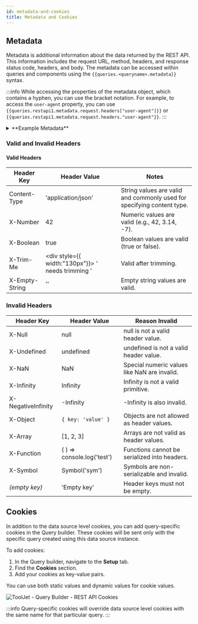 ```yaml
---
id: metadata-and-cookies
title: Metadata and Cookies
---
```


## Metadata

Metadata is additional information about the data returned by the REST API. This information includes the request URL, method, headers, and response status code, headers, and body. The metadata can be accessed within queries and components using the `{{queries.<queryname>.metadata}}` syntax.

:::info
While accessing the properties of the metadata object, which contains a hyphen, you can use the bracket notation. For example, to access the `user-agent` property, you can use `{{queries.restapi1.metadata.request.headers["user-agent"]}}` or `{{queries.restapi1.metadata.request.headers."user-agent"}}`.
:::

<details>
<summary>**Example Metadata**</summary>

```json
{
  "request": {
    "url": "https://dummyjson.com/users",
    "method": "GET",
    "headers": {
      "user-agent": "got (https://github.com/sindresorhus/got)",
      "tj-x-forwarded-for": "103.171.99.41",
      "accept-encoding": "gzip, deflate, br"
    },
    "params": {}
  },
  "response": {
    "statusCode": 200,
    "headers": {
      "server": "[REDACTED]",
      "report-to": "{"group":"heroku-nel","max_age":3600,"endpoints":[{"url":"https://nel.heroku.com/reports?ts=1726207652&sid=e11707d5-02a7-43ef-b45e-2cf4d2036f7d&s=1ICCahr5yl4s1cOLwZ5JI7Le2a5Hp57L8DugEP6oEZQ%3D"}]}",
      "reporting-endpoints": "heroku-nel=https://nel.heroku.com/reports?ts=1726207652&sid=e11707d5-02a7-43ef-b45e-2cf4d2036f7d&s=1ICCahr5yl4s1cOLwZ5JI7Le2a5Hp57L8DugEP6oEZQ%3D",
      "nel": "{"report_to":"heroku-nel","max_age":3600,"success_fraction":0.005,"failure_fraction":0.05,"response_headers":["Via"]}",
      "connection": "close",
      "access-control-allow-origin": "*",
      "x-dns-prefetch-control": "off",
      "x-frame-options": "SAMEORIGIN",
      "strict-transport-security": "max-age=15552000; includeSubDomains",
      "x-download-options": "noopen",
      "x-content-type-options": "nosniff",
      "x-xss-protection": "1; mode=block",
      "x-ratelimit-limit": "100",
      "x-ratelimit-remaining": "99",
      "date": "Fri, 13 Sep 2024 06:07:32 GMT",
      "x-ratelimit-reset": "1726207656",
      "content-type": "application/json; charset=utf-8",
      "etag": "W/"7d39-+rQ7kyHBCLIn9tjTeKVf4oegWkQ"",
      "vary": "Accept-Encoding",
      "content-encoding": "gzip",
      "transfer-encoding": "chunked",
      "via": "1.1 vegur"
    }
  }
}
```
</details>

### Valid and Invalid Headers

#### Valid Headers

| Header Key | Header Value | Notes |
|------------|--------------|-------|
| Content-Type | 'application/json' | String values are valid and commonly used for specifying content type. |
| X-Number | 42 | Numeric values are valid (e.g., 42, 3.14, -7). |
| X-Boolean | true | Boolean values are valid (true or false). |
| X-Trim-Me | <div style={{ width:"130px"}}> ' needs trimming ' </div>  | Valid after trimming. |
| X-Empty-String	 | '' | Empty string values are valid. |

### Invalid Headers

| Header Key             | Header Value                | Reason Invalid                                |
|------------------------|-----------------------------|-----------------------------------------------|
| X-Null                 | null                        | null is not a valid header value.             |
| X-Undefined            | undefined                   | undefined is not a valid header value.        |
| X-NaN                  | NaN                         | Special numeric values like NaN are invalid.  |
| X-Infinity             | Infinity                    | Infinity is not a valid primitive.            |
| X-NegativeInfinity     | -Infinity                   | -Infinity is also invalid.                    |
| X-Object               | `{ key: 'value' }  `        | Objects are not allowed as header values.     |
| X-Array                | [1, 2, 3]                   | Arrays are not valid as header values.        |
| X-Function             | ( ) => console.log('test')  | Functions cannot be serialized into headers.  |
| X-Symbol               | Symbol('sym')               | Symbols are non-serializable and invalid.     |
| *(empty key)*          | 'Empty key'                 | Header keys must not be empty.                |

## Cookies

In addition to the data source level cookies, you can add query-specific cookies in the Query builder. These cookies will be sent only with the specific query created using this data source instance.

To add cookies:

1. In the Query builder, navigate to the **Setup** tab.
2. Find the **Cookies** section.
3. Add your cookies as key-value pairs.

You can use both static values and dynamic values for cookie values.

<div style={{textAlign: 'center'}}>
<img className="screenshot-full" src="/img/datasource-reference/rest-api/query-cookies.png" alt="ToolJet - Query Builder - REST API Cookies" />
</div>

:::info
Query-specific cookies will override data source level cookies with the same name for that particular query.
:::